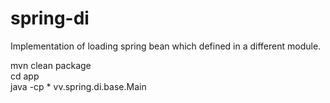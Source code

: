 # spring-di
Implementation of loading spring bean which defined in a different module. 

mvn clean package  
cd app  
java -cp * vv.spring.di.base.Main